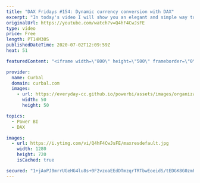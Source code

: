 ```yaml
---
title: "DAX Fridays #154: Dynamic currency conversion with DAX"
excerpt: "In today's video I will show you an elegant and simple way to do currency conversion dynamically in power bi with dax.  Get the file from Kasper's blog post: https://www.kasperonbi.com/currency-conversion-in-dax-for-power-bi-and-ssas/  Do calculated columns in power query: https://www.youtube.com/watch?v=oqcWZXx70qs"
originalUrl: https://youtube.com/watch?v=Q4hF4CwJsFE
type: video
price: Free
length: PT14M30S
publishedDateTime: 2020-07-02T12:09:59Z
heat: 51

featuredContent: "<iframe width=\"800\" height=\"500\" frameborder=\"0\" src=\"https://www.youtube.com/embed/Q4hF4CwJsFE\" allow=\"accelerometer; autoplay; encrypted-media; gyroscope; picture-in-picture\" allowfullscreen></iframe>"

provider:
  name: Curbal
  domain: curbal.com
  images:
    - url: https://everyday-cc.github.io/powerbi/assets/images/organizations/curbal.com-50x50.jpg
      width: 50
      height: 50

topics:
  - Power BI
  - DAX

images:
  - url: https://i.ytimg.com/vi/Q4hF4CwJsFE/maxresdefault.jpg
    width: 1280
    height: 720
    isCached: true

secured: "1+jAoPJ0mrrUGeHG4lu8s+0F2vzoaEEdDTmzqrTRTbwEoeidS/tEDGK8G0zmPLg1ylPJ3f3R7ShHtPv3AaSM9BF2Tg8ICA9A7xKZFApa1G7xj3T9ncR3wlqqWNv0u9A66N6iW6x7eLcgJ1KeejmP3lC8e2PIHTZ4V1xV7i00AaUlcs2XgBDpF0OArYztsOeaI1+sc5UcWMTnMx2rjD7SCvtub2hW44LqjxE9slQ/8DSSrrqoWpcH2Cs5yPsp+cbM5EZrvZjoMRlw2+J5ynPWMtuMojC8YZndaDTnmYslvZROHjsA9porlKAefZmbM2CJRB+Jsc46NhTYrzRAivn+ELMfAUeTbGZRvFA2uxrNTeOKecBoS9PxJc7u7ycGIlTTbNJZCJs4japXrsIKgyPJZSTOoGJyHX0uE4WdCSNGCBQ=;XDc6kwhEgQEkz8onZ1OY9A=="
---
```


